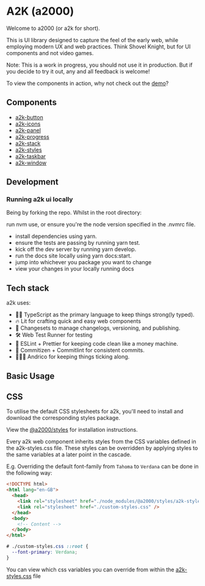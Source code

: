 # A2K (a2000)

Welcome to a2000 (or a2k for short).

This is UI library designed to capture the feel of the early web, while employing modern UX and web practices. Think Shovel Knight, but for UI components and not video games.

Note: This is a work in progress, you should not use it in production. But if you decide to try it out, any and all feedback is welcome!

To view the components in action, why not check out the [demo](https://a2000.netlify.app)?

## Components

- [a2k-button](https://github.com/andrico1234/a2k/tree/main/packages/button)
- [a2k-icons](https://github.com/andrico1234/a2k/tree/main/packages/icons)
- [a2k-panel](https://github.com/andrico1234/a2k/tree/main/packages/panel)
- [a2k-progress](https://github.com/andrico1234/a2k/tree/main/packages/progress)
- [a2k-stack](https://github.com/andrico1234/a2k/tree/main/packages/stack)
- [a2k-styles](https://github.com/andrico1234/a2k/tree/main/packages/styles)
- [a2k-taskbar](https://github.com/andrico1234/a2k/tree/main/packages/taskbar)
- [a2k-window](https://github.com/andrico1234/a2k/tree/main/packages/window)

## Development

### Running a2k ui locally

Being by forking the repo. Whilst in the root directory:

run nvm use, or ensure you're the node version specified in the .nvmrc file.

- install dependencies using yarn.
- ensure the tests are passing by running yarn test.
- kick off the dev server by running yarn develop.
- run the docs site locally using yarn docs:start.
- jump into whichever you package you want to change
- view your changes in your locally running docs

## Tech stack

a2k uses:

- 💪🏾 TypeScript as the primary language to keep things strong(ly typed).
- 🔥 Lit for crafting quick and easy web components
- 📝 Changesets to manage changelogs, versioning, and publishing.
- 🛠 Web Test Runner for testing
- 🧼 ESLint + Prettier for keeping code clean like a money machine.
- 🤖 Commitizen + Commitlint for consistent commits.
- 🙋🏽‍♂️ Andrico for keeping things ticking along.

## Basic Usage

## CSS

To utilise the default CSS stylesheets for a2k, you'll need to install and download the corresponding styles package.

View the [@a2000/styles](https://github.com/andrico1234/a2k/tree/main/packages/styles) for installation instructions.

Every a2k web component inherits styles from the CSS variables defined in the a2k-styles.css file. These styles can be overridden by applying styles to the same variables at a later point in the cascade.

E.g. Overriding the default font-family from `Tahoma` to `Verdana` can be done in the following way:

```html
<!DOCTYPE html>
<html lang="en-GB">
  <head>
    <link rel="stylesheet" href="./node_modules/@a2000/styles/a2k-styles.css" />
    <link rel="stylesheet" href="./custom-styles.css" />
  </head>
  <body>
    <!-- Content -->
  </body>
</html>
```

```css
# ./custom-styles.css ::root {
  --font-primary: Verdana;
}
```

You can view which css variables you can override from within the [a2k-styles.css](https://github.com/andrico1234/a2k/blob/main/packages/styles/a2k-styles.css) file
